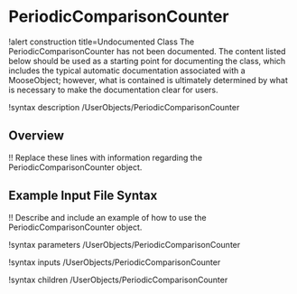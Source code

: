 # PeriodicComparisonCounter

!alert construction title=Undocumented Class
The PeriodicComparisonCounter has not been documented. The content listed below should be used as a starting point for
documenting the class, which includes the typical automatic documentation associated with a
MooseObject; however, what is contained is ultimately determined by what is necessary to make the
documentation clear for users.

!syntax description /UserObjects/PeriodicComparisonCounter

## Overview

!! Replace these lines with information regarding the PeriodicComparisonCounter object.

## Example Input File Syntax

!! Describe and include an example of how to use the PeriodicComparisonCounter object.

!syntax parameters /UserObjects/PeriodicComparisonCounter

!syntax inputs /UserObjects/PeriodicComparisonCounter

!syntax children /UserObjects/PeriodicComparisonCounter
